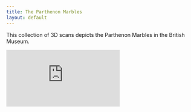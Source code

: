 ```yaml
---
title: The Parthenon Marbles
layout: default
---
```

This collection of 3D scans depicts the Parthenon Marbles in the British Museum.

<div class="embed-responsive embed-responsive-4by3">
  <iframe title="A 3D model" class="embed-responsive-item" src="https://sketchfab.com/playlists/embed?collection=30f1bb0f241c45108e60784a67290683" frameborder="0" allow="autoplay; fullscreen; vr" mozallowfullscreen="true" webkitallowfullscreen="true"></iframe>
</div>
